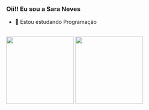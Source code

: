 ### Oii!! Eu sou a Sara Neves
- 🌱 Estou estudando Programação

<br> 
<div> 
<img height="180em" src="https://github-readme-stats.vercel.app/api?username=saraneves2011&show_icons=true&theme=radical"/> 
<img height="180em" src="https://github-readme-stats.vercel.app/api/top-langs/?username=saraneves2011&layout=compact&langs_count=16&theme=radical"/>
</div>
